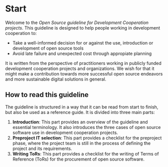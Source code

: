 # Start

Welcome to the *Open Source guideline for Development Cooperation projects*. This guideline is designed to help people working in development cooperation to:

  - Take a well-informed decision for or against the use, introduction or development of open source tools 
  - Avoid late failure and unexpected cost through appropiate planning

It is written from the perspective of practitioners working in publicly funded development cooperation projects and organizations. We wish for that it might make a contribution towards more successful open source endeavors and more sustainable digital solutions in general.

## How to read this guideline

The guideline is structured in a way that it can be read from start to finish, but also be used as a reference guide. It is divided into three main parts:

  1. **Introduction**: This part provides an overview of the guideline and essential terminology. It also introduces the three cases of open source software use in development cooperation projects. 
  1. **Preproject IT selection**: This part provides a checklist for the preproject phase, where the project team is still in the process of defining the project and its requirements. 
  1. **Writing ToRs**: This part provides a checklist for the writing of Terms of Reference (ToRs) for the procurement of open source software.